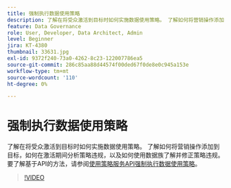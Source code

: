 ```yaml
---
title: 强制执行数据使用策略
description: 了解在将受众激活到目标时如何实施数据使用策略。 了解如何将营销操作添加到目标，如何在激活期间分析策略违规，以及如何使用数据族了解并修正策略违规。
feature: Data Governance
role: User, Developer, Data Architect, Admin
level: Beginner
jira: KT-4380
thumbnail: 33631.jpg
exl-id: 9372f240-73a0-4262-8c23-122007786ea5
source-git-commit: 286c85aa88d44574f00ded67f0de8e0c945a153e
workflow-type: tm+mt
source-wordcount: '110'
ht-degree: 0%

---
```


# 强制执行数据使用策略

了解在将受众激活到目标时如何实施数据使用策略。 了解如何将营销操作添加到目标，如何在激活期间分析策略违规，以及如何使用数据族了解并修正策略违规。 要了解基于API的方法，请参阅[使用策略服务API强制执行数据使用策略](https://experienceleague.adobe.com/docs/experience-platform/data-governance/enforcement/api-enforcement.html?lang=zh-Hans)。

>[!VIDEO](https://video.tv.adobe.com/v/33631?learn=on&enablevpops)
